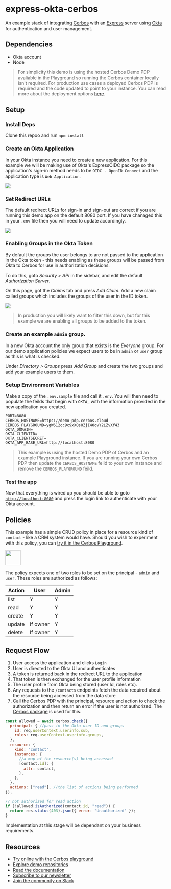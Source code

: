 # express-okta-cerbos

An example stack of integrating [Cerbos](https://cerbos.dev) with an [Express](https://expressjs.com/) server using [Okta](https://okta.com) for authentication and user management.

## Dependencies

- Okta account
- Node

> For simplicity this demo is using the hosted Cerbos Demo PDP avaliable in the Playground so running the Cerbos container locally isn't required. For production use cases a deployed Cerbos PDP is required and the code updated to point to your instance. You can read more about the deployment options [here](https://docs.cerbos.dev/cerbos/latest/deployment/index.html).


## Setup

### Install Deps

Clone this repoo and run `npm install`

### Create an Okta Application

In your Okta instance you need to create a new application. For this example we will be making use of Okta's ExpressOIDC package so the application's sign-in method needs to be `OIDC - OpenID Connect` and the application type is `Web Application`.

<img src="docs/okta-create-app.png" />

### Set Redirect URLs

The default redirect URLs for sign-in and sign-out are correct if you are running this demo app on the default 8080 port. If you have chanaged this in your `.env` file then you will need to update accordingly.

<img src="docs/okta-app-settings.png" />

### Enabling Groups in the Okta Token

By default the groups the user belongs to are not passed to the application in the Okta token - this needs enabling as these groups will be passed from Okta to Cerbos for use in authorization decisions.

To do this, goto _Security > API_ in the sidebar, and edit the default _Authorization Server_.

On this page, got the _Claims_ tab and press _Add Claim_. Add a new claim called groups which includes the groups of the user in the ID token.

<img src="docs/okta-groups-claim.png">

> In production you will likely want to filter this down, but for this example we are enabling all groups to be added to the token.

### Create an example `admin` group.

In a new Okta account the only group that exists is the _Everyone_ group. For our demo application policies we expect users to be in `admin` or `user` group as this is what is checked.

Under _Directory > Groups_ press _Add Group_ and create the two groups and add your example users to them.


### Setup Environment Variables

Make a copy of the `.env.sample` file and call it `.env`. You will then need to populate the feilds that begin with `OKTA_` with the information provided in the new application you created.

```
PORT=8080
CERBOS_HOSTNAME=https://demo-pdp.cerbos.cloud
CERBOS_PLAYGROUND=ygW612cc9c9xXOsOZjI40ovY2LZvXf43
OKTA_DOMAIN=
OKTA_CLIENTID=
OKTA_CLIENTSECRET=
OKTA_APP_BASE_URL=http://localhost:8080
```

>This example is using the hosted Demo PDP of Cerbos and an example Playground instance. If you are running your own Cerbos PDP then update the `CERBOS_HOSTNAME` feild to your own instance and remove the `CERBOS_PLAYGROUND` feild.

### Test the app

Now that everything is wired up you should be able to goto [`http://localhost:8080`](http://localhost:8080) and press the login link to authenticate with your Okta account.

## Policies

This example has a simple CRUD policy in place for a resource kind of `contact` - like a CRM system would have. Should you wish to experiment with this policy, you can <a href="https://play.cerbos.dev/p/sZC611cf06deexP0q8CTcVufTVau1SA3" target="_blank">try it in the Cerbos Playground</a>.

<a href="https://play.cerbos.dev/p/sZC611cf06deexP0q8CTcVufTVau1SA3" target="_blank"><img src="docs/launch.jpg" height="48" /></a>

The policy expects one of two roles to be set on the principal - `admin` and `user`. These roles are authorized as follows:

| Action | User     | Admin |
| ------ | -------- | ----- |
| list   | Y        | Y     |
| read   | Y        | Y     |
| create | Y        | Y     |
| update | If owner | Y     |
| delete | If owner | Y     |


## Request Flow

1. User access the application and clicks `Login`
2. User is directed to the Okta UI and authenticates
3. A token is returned back in the redirect URL to the application
4. That token is then exchanged for the user profile information
5. The user profile from Okta being stored (user Id, roles etc).
6. Any requests to the `/contacts` endpoints fetch the data required about the resource being accessed from the data store
7. Call the Cerbos PDP with the principal, resource and action to check the authorization and then return an error if the user is not authorized. The [Cerbos package](https://www.npmjs.com/package/cerbos) is used for this.

```js
const allowed = await cerbos.check({
  principal: { //pass in the Okta user ID and groups
    id: req.userContext.userinfo.sub,
    roles: req.userContext.userinfo.groups,
  },
  resource: {
    kind: "contact",
    instances: {
      //a map of the resource(s) being accessed
      [contact.id]: {
        attr: contact,
      },
    },
  },
  actions: ["read"], //the list of actions being performed
});

// not authorized for read action
if (!allowed.isAuthorized(contact.id, "read")) {
  return res.status(403).json({ error: "Unauthorized" });
}
```
Implementation at this stage will be dependant on your business requirements.

## Resources
* [Try online with the Cerbos playground](https://play.cerbos.dev)
* [Explore demo repositories](https://github.com/cerbos)
* [Read the documentation](https://docs.cerbos.dev)
* [Subscribe to our newsletter](https://cerbos.dev/subscribe)
* [Join the community on Slack](http://go.cerbos.io/slack)